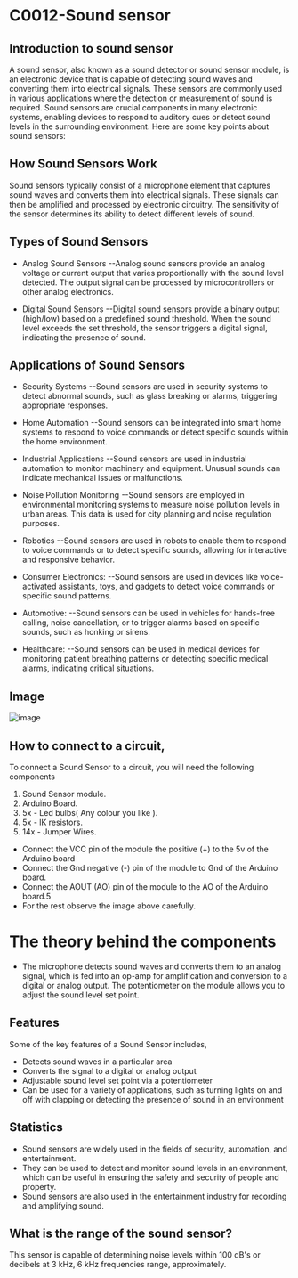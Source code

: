 # C0012-Sound sensor

## Introduction to sound sensor

A sound sensor, also known as a sound detector or sound sensor module, is an electronic device that is capable of detecting sound waves and converting them into electrical signals. These sensors are commonly used in various applications where the detection or measurement of sound is required. Sound sensors are crucial components in many electronic systems, enabling devices to respond to auditory cues or detect sound levels in the surrounding environment. Here are some key points about sound sensors:

## How Sound Sensors Work
Sound sensors typically consist of a microphone element that captures sound waves and converts them into electrical signals. These signals can then be amplified and processed by electronic circuitry. The sensitivity of the sensor determines its ability to detect different levels of sound.

## Types of Sound Sensors

- Analog Sound Sensors
--Analog sound sensors provide an analog voltage or current output that varies proportionally with the sound level detected. The output signal can be 
  processed by microcontrollers or other analog electronics.

- Digital Sound Sensors
--Digital sound sensors provide a binary output (high/low) based on a predefined sound threshold. When the sound level exceeds the set threshold, the sensor 
  triggers a digital signal, indicating the presence of sound.

## Applications of Sound Sensors

- Security Systems
--Sound sensors are used in security systems to detect abnormal sounds, such as glass breaking or alarms, triggering appropriate responses.

- Home Automation
--Sound sensors can be integrated into smart home systems to respond to voice commands or detect specific sounds within the home environment.

- Industrial Applications
--Sound sensors are used in industrial automation to monitor machinery and equipment. Unusual sounds can indicate mechanical issues or malfunctions.

- Noise Pollution Monitoring
--Sound sensors are employed in environmental monitoring systems to measure noise pollution levels in urban areas. This data is used for city planning and 
  noise regulation purposes.

- Robotics
--Sound sensors are used in robots to enable them to respond to voice commands or to detect specific sounds, allowing for interactive and responsive behavior.

- Consumer Electronics:
--Sound sensors are used in devices like voice-activated assistants, toys, and gadgets to detect voice commands or specific sound patterns.

- Automotive:
--Sound sensors can be used in vehicles for hands-free calling, noise cancellation, or to trigger alarms based on specific sounds, such as honking or sirens.

- Healthcare:
--Sound sensors can be used in medical devices for monitoring patient breathing patterns or detecting specific medical alarms, indicating critical situations.

## Image

![image](https://github.com/RPSTD/component101/assets/147227378/ef435b9b-6c71-48b9-8f86-da8c2642ce3b)


## How to connect to a circuit,

To connect a Sound Sensor to a circuit, you will need the following components
1. Sound Sensor module.
2. Arduino Board.
3. 5x  -  Led bulbs( Any colour you like ).
4. 5x  -  lK resistors.
5. 14x -  Jumper Wires.

- Connect the VCC pin of the module the positive (+) to the 5v of the Arduino board
- Connect the Gnd negative (-) pin of the module to Gnd of the Arduino board.
- Connect the AOUT (AO) pin of the module to the AO of the Arduino board.5
- For the rest observe the image above carefully.


# The theory behind the components
- The microphone detects sound waves and converts them to an analog signal, which is fed into an op-amp for amplification and conversion to a digital or analog output. The potentiometer on the module allows you to adjust the sound level set point.

## Features

Some of the key features of a Sound Sensor includes,

- Detects sound waves in a particular area
- Converts the signal to a digital or analog output
- Adjustable sound level set point via a potentiometer
- Can be used for a variety of applications, such as turning lights on and off with clapping or detecting the presence of sound in an environment

## Statistics

- Sound sensors are widely used in the fields of security, automation, and entertainment.
- They can be used to detect and monitor sound levels in an environment, which can be useful in ensuring the safety and security of people and property.
- Sound sensors are also used in the entertainment industry for recording and amplifying sound.

## What is the range of the sound sensor?

  This sensor is capable of determining noise levels within 100 dB's or decibels at 3 kHz, 6 kHz frequencies range, approximately.
